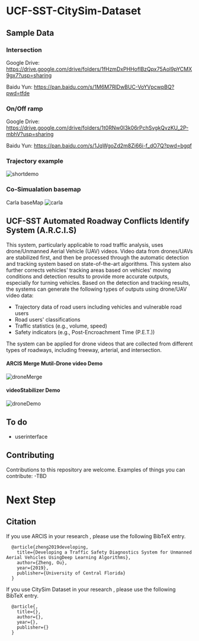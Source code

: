 # UCF-SST-CitySim-Dataset




## Sample Data
### Intersection
Google Drive: https://drive.google.com/drive/folders/1fHzmDxPHHofIBzQpx75Aol9pYCMX9gx7?usp=sharing

Baidu Yun: https://pan.baidu.com/s/1M6M7RlDwBUC-VoYVpcwpBQ?pwd=tfde

### On/Off ramp
Google Drive: https://drive.google.com/drive/folders/1t0RNw0I3k06rPchSvgkQvzKU_2P-mbhV?usp=sharing

Baidu Yun: https://pan.baidu.com/s/1JqWgoZd2m8Zi66i-f_dO7Q?pwd=bgqf 

### Trajectory example
![shortdemo](https://github.com/ozheng1993/UCF-SST-City-Sim-Dataset/blob/main/asset/short.gif)

### Co-Simualation basemap
Carla baseMap
![carla](https://github.com/ozheng1993/UCF-SST-City-Sim-Dataset/blob/main/asset/IMG_2008.PNG)






## UCF-SST Automated Roadway Conflicts Identify System (A.R.C.I.S)

This system, particularly applicable to road traffic analysis, uses drone/Unmanned Aerial Vehicle (UAV) videos. Video data from drones/UAVs are stabilized first, and then be processed through the automatic detection and tracking system based on state-of-the-art algorithms. This system also further corrects vehicles' tracking areas based on vehicles' moving conditions and detection results to provide more accurate outputs, especially for turning vehicles. Based on the detection and tracking results, the systems can generate the following types of outputs using drone/UAV video data:
- Trajectory data of road users including vehicles and vulnerable road users
- Road users' classifications
- Traffic statistics (e.g., volume, speed)
- Safety indicators (e.g., Post-Encroachment Time (P.E.T.))

The system can be applied for drone videos that are collected from different types of roadways, including freeway, arterial, and intersection.

#### ARCIS Merge Mutil-Drone video Demo
![droneMerge](https://github.com/ozheng1993/A-R-C-I-S/blob/master/asset/droneMerge.gif)

#### videoStabilizer Demo
![droneDemo](https://github.com/ozheng1993/videoStabilizer/blob/master/assets/demo.gif)

## To do

* userinterface

## Contributing
Contributions to this repository are welcome. Examples of things you can contribute:
-TBD
# Next Step



## Citation

If you use ARCIS in your research , please use the following BibTeX entry.

      @article{zheng2019developing,
        title={Developing a Traffic Safety Diagnostics System for Unmanned Aerial Vehicles UsingDeep Learning Algorithms},
        author={Zheng, Ou},
        year={2019},
        publisher={University of Central Florida}
      }
If you use CitySim Dataset in your research , please use the following BibTeX entry.

      @article{,
        title={},
        author={},
        year={},
        publisher={}
      }
